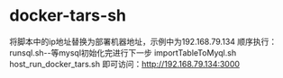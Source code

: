 # docker-tars-sh
将脚本中的ip地址替换为部署机器地址，示例中为192.168.79.134
顺序执行：
runsql.sh--等mysql初始化完进行下一步
importTableToMyql.sh
host_run_docker_tars.sh
即可访问：http://192.168.79.134:3000


